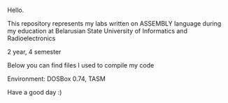 Hello.

This repository represents my labs written on ASSEMBLY language during my education at Belarusian State University of Informatics and Radioelectronics

2 year, 4 semester

Below you can find files I used to compile my code

Environment: DOSBox 0.74, TASM

Have a good day :)
